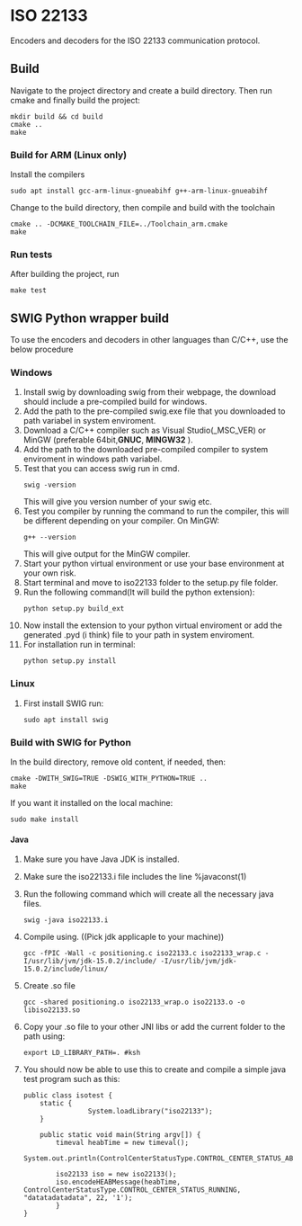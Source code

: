 # ISO 22133
Encoders and decoders for the ISO 22133 communication protocol.

## Build
Navigate to the project directory and create a build directory. Then run cmake and finally build the project:
```
mkdir build && cd build
cmake ..
make
```

### Build for ARM (Linux only)
Install the compilers
```
sudo apt install gcc-arm-linux-gnueabihf g++-arm-linux-gnueabihf
```

Change to the build directory, then compile and build with the toolchain
```
cmake .. -DCMAKE_TOOLCHAIN_FILE=../Toolchain_arm.cmake
make
```

### Run tests
After building the project, run
```
make test
```

## SWIG Python wrapper build
To use the encoders and decoders in other languages than C/C++, use the below procedure

### Windows 
1. Install swig by downloading swig from their webpage, the download should include a pre-compiled build for windows.
2. Add the path to the pre-compiled swig.exe file that you downloaded to path variabel in system enviroment. 
3. Download a C/C++ compiler such as Visual Studio(_MSC_VER) or MinGW (preferable 64bit,__GNUC__,  __MINGW32__ ).  
4. Add the path to the downloaded pre-compiled compiler to system enviroment in windows path variabel.
5. Test that you can access swig run in cmd.
    ```
    swig -version
    ```
    This will give you version number of your swig etc.
6. Test you compiler by running the command to run the compiler, this will be different depending on your compiler.
    On MinGW:
    ```
    g++ --version
    ```
    This will give output for the MinGW compiler.
7. Start your python virtual environment or use your base environment at your own risk.
8. Start terminal and move to iso22133 folder to the setup.py file folder.
9. Run the following command(It will build the python extension): 
    ```
    python setup.py build_ext
    ```
10. Now install the extension to your python virtual enviroment or add the generated .pyd (i think) file to your path in system enviroment.
11. For installation run in terminal:
    ```
    python setup.py install
    ```
    
### Linux
1. First install SWIG run:
    ```
    sudo apt install swig
    ```
### Build with SWIG for Python
In the build directory, remove old content, if needed, then:
```
cmake -DWITH_SWIG=TRUE -DSWIG_WITH_PYTHON=TRUE ..
make
```

If you want it installed on the local machine:
```
sudo make install
```

#### Java 
1. Make sure you have Java JDK is installed. 
2. Make sure the iso22133.i file includes the line %javaconst(1)
3. Run the following command which will create all the necessary java files.  
    ```
    swig -java iso22133.i
    ```
4. Compile using. ((Pick jdk applicaple to your machine))
    ```
    gcc -fPIC -Wall -c positioning.c iso22133.c iso22133_wrap.c -I/usr/lib/jvm/jdk-15.0.2/include/ -I/usr/lib/jvm/jdk-15.0.2/include/linux/ 
    ```
5. Create .so file
    ```
    gcc -shared positioning.o iso22133_wrap.o iso22133.o -o libiso22133.so
    ```
7. Copy your .so file to your other JNI libs or add the current folder to the path using:
    ```
    export LD_LIBRARY_PATH=. #ksh

    ```
9. You should now be able to use this to create and compile a simple java test program such as this:

    ```
    public class isotest {
        static {
                    System.loadLibrary("iso22133");
        }

        public static void main(String argv[]) {
            timeval heabTime = new timeval();
            System.out.println(ControlCenterStatusType.CONTROL_CENTER_STATUS_ABORT);

            iso22133 iso = new iso22133();
            iso.encodeHEABMessage(heabTime, ControlCenterStatusType.CONTROL_CENTER_STATUS_RUNNING, "datatadatadata", 22, '1');
            }
    }
      ```
